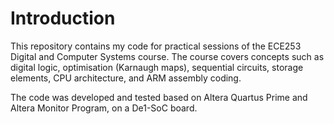 # Introduction
This repository contains my code for practical sessions of the ECE253 Digital and Computer Systems course. The course covers concepts such as digital logic, optimisation (Karnaugh maps), sequential circuits, storage elements, CPU architecture, and ARM assembly coding. 

The code was developed and tested based on Altera Quartus Prime and Altera Monitor Program, on a De1-SoC board. 
